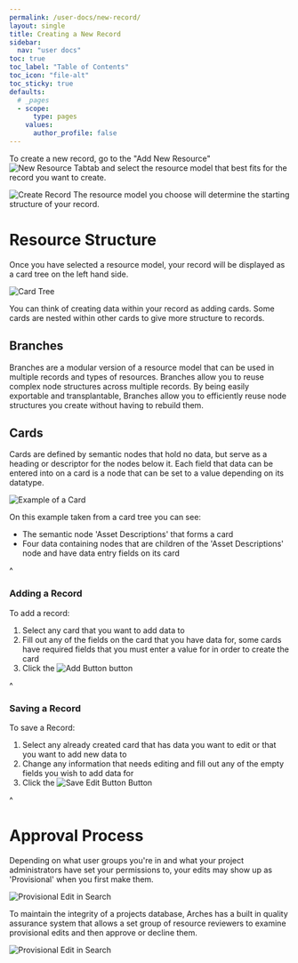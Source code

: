 ```yaml
---
permalink: /user-docs/new-record/
layout: single
title: Creating a New Record
sidebar:
  nav: "user docs"
toc: true
toc_label: "Table of Contents"
toc_icon: "file-alt"
toc_sticky: true
defaults:
  # _pages
  - scope:
      type: pages
    values:
      author_profile: false
---
```


To create a new record, go to the "Add New Resource" ![New Resource Tab]({{site.url}}/assets/images/newResourceTab.PNG)tab and select the resource model that best fits for the record you want to create.  

![Create Record]({{site.url}}/assets/images/newRecordAnnotated.png)
The resource model you choose will determine the starting structure of your  record.
# Resource Structure

Once you have selected a resource model, your record will be displayed as a card tree on the left hand side.  

![Card Tree]({{site.url}}/assets/images/cardTreeAnnotated.png)  

You can think of creating data within your record as adding cards. Some cards are nested within other cards to give more structure to records.
## Branches
Branches are a modular version of a resource model that can be used in multiple records and types of resources. Branches allow you to reuse complex node structures across multiple records. By being easily exportable and transplantable, Branches allow you to efficiently reuse node structures you create without having to rebuild them.
## Cards
Cards are defined by semantic nodes that hold no data, but serve as a heading or descriptor for the nodes below it. Each field that data can be entered into on a card is a node that can be set to a value depending on its datatype.

![Example of a Card]({{site.url}}/assets/images/cardExample.png)

On this example taken from a card tree you can see:
- The semantic node 'Asset Descriptions' that forms a card
- Four data containing nodes that are children of the 'Asset Descriptions' node and have data entry fields on its card  

^  
### Adding a Record
To add a record:
1. Select any card that you want to add data to
1. Fill out any of the fields on the card that you have data for, some cards have required fields that you must enter a value for in order to create the card
1. Click the ![Add Button]({{site.url}}/assets/images/addButton.PNG) button

^
### Saving a Record
To save a Record:
1. Select any already created card that has data you want to edit or that you want to add new data to
1. Change any information that needs editing and fill out any of the empty fields you wish to add data for
1. Click the ![Save Edit Button]({{site.url}}/assets/images/saveEditButton.PNG) Button  

^  
# Approval Process
Depending on what user groups you're in and what your project administrators have set your permissions to, your edits may show up as 'Provisional' when you first make them.  

![Provisional Edit in Search]({{site.url}}/assets/images/provEdit.png)


To maintain the integrity of a projects database, Arches has a built in quality assurance system that allows a set group of resource reviewers to examine provisional edits and then approve or decline them.  

![Provisional Edit in Search]({{site.url}}/assets/images/provReview.png)
